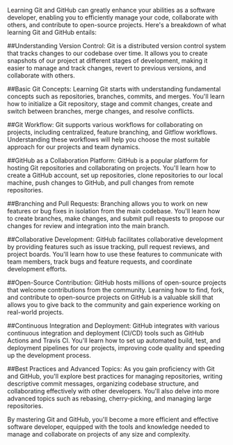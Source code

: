 Learning Git and GitHub can greatly enhance your abilities as a software developer, enabling you to efficiently manage your code, collaborate with others, and contribute to open-source projects. Here's a breakdown of what learning Git and GitHub entails:

##Understanding Version Control: Git is a distributed version control system that tracks changes to our codebase over time. It allows you to create snapshots of our project at different stages of development, making it easier to manage and track changes, revert to previous versions, and collaborate with others.

##Basic Git Concepts: Learning Git starts with understanding fundamental concepts such as repositories, branches, commits, and merges. You'll learn how to initialize a Git repository, stage and commit changes, create and switch between branches, merge changes, and resolve conflicts.

##Git Workflow: Git supports various workflows for collaborating on projects, including centralized, feature branching, and Gitflow workflows. Understanding these workflows will help you choose the most suitable approach for our projects and team dynamics.

##GitHub as a Collaboration Platform: GitHub is a popular platform for hosting Git repositories and collaborating on projects. You'll learn how to create a GitHub account, set up repositories, clone repositories to our local machine, push changes to GitHub, and pull changes from remote repositories.

##Branching and Pull Requests: Branching allows you to work on new features or bug fixes in isolation from the main codebase. You'll learn how to create branches, make changes, and submit pull requests to propose our changes for review and integration into the main branch.

##Collaborative Development: GitHub facilitates collaborative development by providing features such as issue tracking, pull request reviews, and project boards. You'll learn how to use these features to communicate with team members, track bugs and feature requests, and coordinate development efforts.

##Open-Source Contribution: GitHub hosts millions of open-source projects that welcome contributions from the community. Learning how to find, fork, and contribute to open-source projects on GitHub is a valuable skill that allows you to give back to the community and gain experience working on real-world projects.

##Continuous Integration and Deployment: GitHub integrates with various continuous integration and deployment (CI/CD) tools such as GitHub Actions and Travis CI. You'll learn how to set up automated build, test, and deployment pipelines for our projects, improving code quality and speeding up the development process.

##Best Practices and Advanced Topics: As you gain proficiency with Git and GitHub, you'll explore best practices for managing repositories, writing descriptive commit messages, organizing codebase structure, and collaborating effectively with other developers. You'll also delve into more advanced topics such as rebasing, cherry-picking, and managing large repositories.

By mastering Git and GitHub, you'll become a more efficient and effective software developer, equipped with the tools and knowledge needed to manage and collaborate on projects of any size and complexity.
